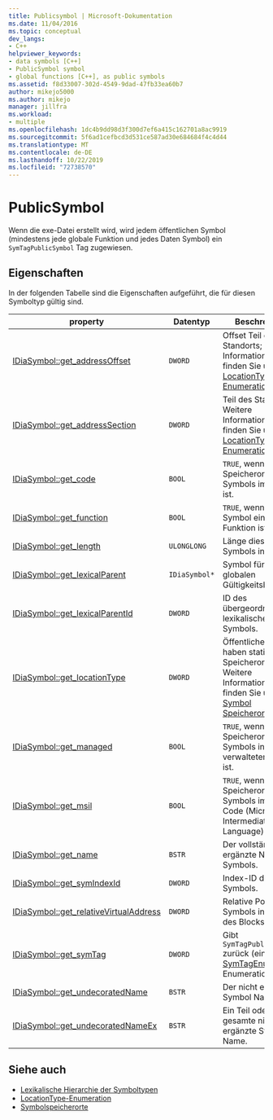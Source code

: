 ```yaml
---
title: Publicsymbol | Microsoft-Dokumentation
ms.date: 11/04/2016
ms.topic: conceptual
dev_langs:
- C++
helpviewer_keywords:
- data symbols [C++]
- PublicSymbol symbol
- global functions [C++], as public symbols
ms.assetid: f8d33007-302d-4549-9dad-47fb33ea60b7
author: mikejo5000
ms.author: mikejo
manager: jillfra
ms.workload:
- multiple
ms.openlocfilehash: 1dc4b9dd98d3f300d7ef6a415c162701a8ac9919
ms.sourcegitcommit: 5f6ad1cefbcd3d531ce587ad30e684684f4c4d44
ms.translationtype: MT
ms.contentlocale: de-DE
ms.lasthandoff: 10/22/2019
ms.locfileid: "72738570"
---
```

# <a name="publicsymbol"></a>PublicSymbol
Wenn die exe-Datei erstellt wird, wird jedem öffentlichen Symbol (mindestens jede globale Funktion und jedes Daten Symbol) ein `SymTagPublicSymbol` Tag zugewiesen.

## <a name="properties"></a>Eigenschaften
 In der folgenden Tabelle sind die Eigenschaften aufgeführt, die für diesen Symboltyp gültig sind.

|property|Datentyp|Beschreibung|
|--------------|---------------|-----------------|
|[IDiaSymbol::get_addressOffset](../../debugger/debug-interface-access/idiasymbol-get-addressoffset.md)|`DWORD`|Offset Teil des Standorts; Weitere Informationen finden Sie unter der [LocationType-Enumeration](../../debugger/debug-interface-access/locationtype.md).|
|[IDiaSymbol::get_addressSection](../../debugger/debug-interface-access/idiasymbol-get-addresssection.md)|`DWORD`|Teil des Standorts; Weitere Informationen finden Sie unter der [LocationType-Enumeration](../../debugger/debug-interface-access/locationtype.md).|
|[IDiaSymbol::get_code](../../debugger/debug-interface-access/idiasymbol-get-code.md)|`BOOL`|`TRUE`, wenn der Speicherort des Symbols im Code ist.|
|[IDiaSymbol::get_function](../../debugger/debug-interface-access/idiasymbol-get-function.md)|`BOOL`|`TRUE`, wenn das Symbol eine Funktion ist.|
|[IDiaSymbol::get_length](../../debugger/debug-interface-access/idiasymbol-get-length.md)|`ULONGLONG`|Länge dieses Symbols in Bytes.|
|[IDiaSymbol::get_lexicalParent](../../debugger/debug-interface-access/idiasymbol-get-lexicalparent.md)|`IDiaSymbol*`|Symbol für den globalen Gültigkeitsbereich.|
|[IDiaSymbol::get_lexicalParentId](../../debugger/debug-interface-access/idiasymbol-get-lexicalparentid.md)|`DWORD`|ID des übergeordneten lexikalischen Symbols.|
|[IDiaSymbol::get_locationType](../../debugger/debug-interface-access/idiasymbol-get-locationtype.md)|`DWORD`|Öffentliche Symbole haben statische Speicherorte. Weitere Informationen finden Sie unter [Symbol Speicherorte](../../debugger/debug-interface-access/symbol-locations.md).|
|[IDiaSymbol::get_managed](../../debugger/debug-interface-access/idiasymbol-get-managed.md)|`BOOL`|`TRUE`, wenn der Speicherort des Symbols in verwaltetem Code ist.|
|[IDiaSymbol::get_msil](../../debugger/debug-interface-access/idiasymbol-get-msil.md)|`BOOL`|`TRUE`, wenn der Speicherort des Symbols im MSIL-Code (Microsoft Intermediate Language) ist.|
|[IDiaSymbol::get_name](../../debugger/debug-interface-access/idiasymbol-get-name.md)|`BSTR`|Der vollständig ergänzte Name des Symbols.|
|[IDiaSymbol::get_symIndexId](../../debugger/debug-interface-access/idiasymbol-get-symindexid.md)|`DWORD`|Index-ID des Symbols.|
|[IDiaSymbol::get_relativeVirtualAddress](../../debugger/debug-interface-access/idiasymbol-get-relativevirtualaddress.md)|`DWORD`|Relative Position des Symbols innerhalb des Blocks.|
|[IDiaSymbol::get_symTag](../../debugger/debug-interface-access/idiasymbol-get-symtag.md)|`DWORD`|Gibt `SymTagPublicSymbol` zurück (einen der [SymTagEnum](../../debugger/debug-interface-access/symtagenum.md) -Enumerationswerte).|
|[IDiaSymbol::get_undecoratedName](../../debugger/debug-interface-access/idiasymbol-get-undecoratedname.md)|`BSTR`|Der nicht ergänzte Symbol Name.|
|[IDiaSymbol::get_undecoratedNameEx](../../debugger/debug-interface-access/idiasymbol-get-undecoratednameex.md)|`BSTR`|Ein Teil oder der gesamte nicht ergänzte Symbol Name.|

## <a name="see-also"></a>Siehe auch
- [Lexikalische Hierarchie der Symboltypen](../../debugger/debug-interface-access/lexical-hierarchy-of-symbol-types.md)
- [LocationType-Enumeration](../../debugger/debug-interface-access/locationtype.md)
- [Symbolspeicherorte](../../debugger/debug-interface-access/symbol-locations.md)